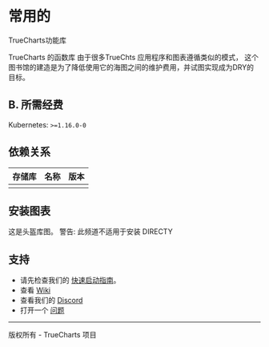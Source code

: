 # 常用的

TrueCharts功能库

TrueCharts 的函数库 由于很多TrueChts 应用程序和图表遵循类似的模式， 这个图书馆的建造是为了降低使用它的海图之间的维护费用，并试图实现成为DRY的目标。

## B. 所需经费

Kubernetes: `>=1.16.0-0`

## 依赖关系

| 存储库 | 名称 | 版本 |
| --- | -- | -- |
|     |    |    |

## 安装图表

这是头盔库图。 警告: 此频道不适用于安装 DIRECTY

## 支持

- 请先检查我们的 [快速启动指南](https://truecharts.org/manual/Quick-Start%20Guides/01-Adding-TrueCharts/)。
- 查看 [Wiki](https://truecharts.org)
- 查看我们的 [Discord](https://discord.gg/tVsPTHWTtr)
- 打开一个 [问题](https://github.com/truecharts/apps/issues/new/choose)

---

版权所有 - TrueCharts 项目
